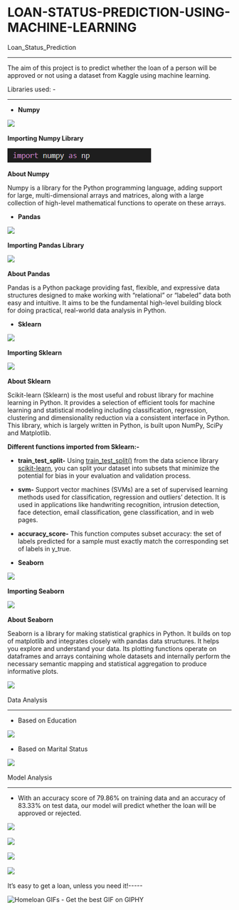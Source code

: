# LOAN-STATUS-PREDICTION-USING-MACHINE-LEARNING
Loan\_Status\_Prediction

-----
The aim of this project is to predict whether the loan of a person will be approved or not using a dataset from Kaggle using machine learning.

Libraries used: -

-----
- **Numpy**

![](Aspose.Words.426ab2f4-1220-4c79-a39d-bc9412eb1bbf.001.png)

**Importing Numpy Library**

![](Aspose.Words.426ab2f4-1220-4c79-a39d-bc9412eb1bbf.002.png)

**About Numpy**

Numpy is a library for the Python programming language, adding support for large, multi-dimensional arrays and matrices, along with a large collection of high-level mathematical functions to operate on these arrays.




- **Pandas**

![](Aspose.Words.426ab2f4-1220-4c79-a39d-bc9412eb1bbf.003.png)

**Importing Pandas Library**

![](Aspose.Words.426ab2f4-1220-4c79-a39d-bc9412eb1bbf.004.png)

**About Pandas**

Pandas is a Python package providing fast, flexible, and expressive data structures designed to make working with “relational” or “labeled” data both easy and intuitive. It aims to be the fundamental high-level building block for doing practical, real-world data analysis in Python.

- **Sklearn**

![](Aspose.Words.426ab2f4-1220-4c79-a39d-bc9412eb1bbf.005.png)

**Importing Sklearn**

![](Aspose.Words.426ab2f4-1220-4c79-a39d-bc9412eb1bbf.006.png)

**About Sklearn**

Scikit-learn (Sklearn) is the most useful and robust library for machine learning in Python. It provides a selection of efficient tools for machine learning and statistical modeling including classification, regression, clustering and dimensionality reduction via a consistent interface in Python. This library, which is largely written in Python, is built upon NumPy, SciPy and Matplotlib.

**Different functions imported from Sklearn:-**

- **train\_test\_split-** Using [train_test_split()](https://scikit-learn.org/stable/modules/generated/sklearn.model_selection.train_test_split.html) from the data science library [scikit-learn](https://scikit-learn.org/stable/index.html), you can split your dataset into subsets that minimize the potential for bias in your evaluation and validation process.
- **svm-** Support vector machines (SVMs) are a set of supervised learning methods used for classification, regression and outliers’ detection. It is used in applications like handwriting recognition, intrusion detection, face detection, email classification, gene classification, and in web pages.
- **accuracy\_score-** This function computes subset accuracy: the set of labels predicted for a sample must exactly match the corresponding set of labels in y\_true.




- **Seaborn**

![](Aspose.Words.426ab2f4-1220-4c79-a39d-bc9412eb1bbf.007.png)

**Importing Seaborn**

![](Aspose.Words.426ab2f4-1220-4c79-a39d-bc9412eb1bbf.008.png)

**About Seaborn**

Seaborn is a library for making statistical graphics in Python. It builds on top of matplotlib and integrates closely with pandas data structures. It helps you explore and understand your data. Its plotting functions operate on dataframes and arrays containing whole datasets and internally perform the necessary semantic mapping and statistical aggregation to produce informative plots.












![](Aspose.Words.426ab2f4-1220-4c79-a39d-bc9412eb1bbf.009.png)

Data Analysis

-----
- Based on Education

![](Aspose.Words.426ab2f4-1220-4c79-a39d-bc9412eb1bbf.010.png)

- Based on Marital Status

![](Aspose.Words.426ab2f4-1220-4c79-a39d-bc9412eb1bbf.011.png)

Model Analysis

-----
- With an accuracy score of 79.86% on training data and an accuracy of 83.33% on test data, our model will predict whether the loan will be approved or rejected.

![](Aspose.Words.426ab2f4-1220-4c79-a39d-bc9412eb1bbf.012.png)

![](Aspose.Words.426ab2f4-1220-4c79-a39d-bc9412eb1bbf.013.png)

![](Aspose.Words.426ab2f4-1220-4c79-a39d-bc9412eb1bbf.014.png)

![](Aspose.Words.426ab2f4-1220-4c79-a39d-bc9412eb1bbf.015.png)


It’s easy to get a loan, unless you need it!-----

![Homeloan GIFs - Get the best GIF on GIPHY](Aspose.Words.426ab2f4-1220-4c79-a39d-bc9412eb1bbf.016.png)
